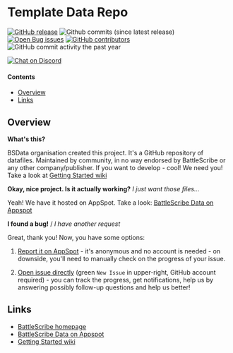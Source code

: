 Template Data Repo
==================

[![GitHub release](https://img.shields.io/github/release/BSData/TemplateDataRepo.svg?style=flat-square)](https://github.com/BSData/TemplateDataRepo/releases/latest)
![Github commits (since latest release)](https://img.shields.io/github/commits-since/BSData/TemplateDataRepo/latest.svg?style=flat-square)
[![Open Bug issues](https://img.shields.io/github/issues/bsdata/TemplateDataRepo/bug.svg?style=flat-square&label=bugs)](https://github.com/BSData/TemplateDataRepo/issues?q=is%3Aissue+is%3Aopen+label%3Abug)
[![GitHub contributors](https://img.shields.io/github/contributors/BSData/TemplateDataRepo.svg?style=flat-square)](https://github.com/BSData/TemplateDataRepo/graphs/contributors)
![GitHub commit activity the past year](https://img.shields.io/github/commit-activity/y/BSData/TemplateDataRepo.svg?style=flat-square)

[![Chat on Discord](https://img.shields.io/discord/558412685981777922.svg?logo=discord&style=popout-square)](https://discord.gg/KqPVhds)

#### Contents ####

* [Overview][]
* [Links][]

## Overview ##
[Overview]: #overview

__What's this?__

BSData organisation created this project. It's a GitHub repository of datafiles.
Maintained by community, in no way endorsed by BattleScribe or any other company/publisher. If you want
to develop - cool! We need you! Take a look at [Getting Started wiki][]

__Okay, nice project. Is it actually working?__ _I just want those files..._

Yeah! We have it hosted on AppSpot. Take a look: [BattleScribe Data on Appspot][]

__I found a bug!__ / *I have another request*

Great, thank you! Now, you have some options:

1. [Report it on AppSpot][] - it's anonymous and no account is needed - on downside, you'll need to manually check on the progress of your issue.

2. [Open issue directly][] (green `New Issue` in upper-right, GitHub account required) - you can track the progress, get notifications, help us by answering possibly follow-up questions and help us better!

## Links ##
[Links]: #links

* [BattleScribe homepage][]
* [BattleScribe Data on Appspot][]
* [Getting Started wiki][]

[Report it on Appspot]: http://battlescribedata.appspot.com/#/repo/TemplateDataRepo
[Open Issue directly]: https://github.com/BSData/TemplateDataRepo/issues
[BattleScribe homepage]: http://www.battlescribe.net/
[BattleScribe Data on Appspot]: http://battlescribedata.appspot.com/#/repos
[Getting Started wiki]: https://github.com/BSData/catalogue-development/wiki/Getting-Started#contributing
